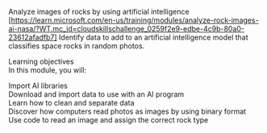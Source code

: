 Analyze images of rocks by using artificial intelligence<br>
[https://learn.microsoft.com/en-us/training/modules/analyze-rock-images-ai-nasa/?WT.mc_id=cloudskillschallenge_0259f2e9-edbe-4c9b-80a0-23612afadfb7]
Identify data to add to an artificial intelligence model that classifies space rocks in random photos.<br>

Learning objectives<br>
In this module, you will:<br>

Import AI libraries<br>
Download and import data to use with an AI program<br>
Learn how to clean and separate data<br>
Discover how computers read photos as images by using binary format<br>
Use code to read an image and assign the correct rock type<br>